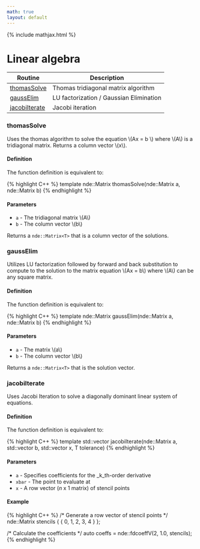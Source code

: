 ```yaml
---
math: true
layout: default
---
```


{% include mathjax.html %}


# Linear algebra  

| Routine | Description |
|---------|-------------|
| [thomasSolve](#thomassolve)  | Thomas tridiagonal matrix algorithm |
| [gaussElim](#gausselim) | LU factorization / Gaussian Elimination |
| [jacobiIterate](#jacobiiterate) | Jacobi iteration |

### thomasSolve

Uses the thomas algorithm to solve the equation \\(Ax = b \\) where \\(A\\) is a tridiagonal matrix. Returns a column vector \\(x\\).

#### Definition

The function definition is equivalent to:

{% highlight C++ %}
template <typename T>
nde::Matrix<T> thomasSolve(nde::Matrix<T> a, nde::Matrix<T> b)
{% endhighlight %}

#### Parameters

* ``a`` - The tridiagonal matrix \\(A\\)
* ``b`` - The column vector \\(b\\)

Returns a ``nde::Matrix<T>`` that is a column vector of the solutions. 

### gaussElim

Utilizes LU factorization followed by forward and back substitution to compute to the solution to the matrix equation \\(Ax = b\\) where \\(A\\) can be any square matrix.

#### Definition

The function definition is equivalent to:

{% highlight C++ %}
template <typename T>
nde::Matrix<T> gaussElim(nde::Matrix<T> a, nde::Matrix<T> b)
{% endhighlight %}

#### Parameters

* ``a`` - The matrix \\(a\\)
* ``b`` - The column vector \\(b\\)

Returns a ``nde::Matrix<T>`` that is the solution vector.

### jacobiIterate

Uses Jacobi Iteration to solve a diagonally dominant linear system of equations. 

#### Definition

The function definition is equivalent to:

{% highlight C++ %}
template <typename T>
std::vector<T> jacobiIterate(nde::Matrix<T> a, std::vector<T> b, std::vector<T> x, T tolerance)
{% endhighlight %}

#### Parameters

* ``a`` - Specifies coefficients for the _k_th-order derivative
* ``xbar`` - The point to evaluate at
* ``x`` - A row vector (_n_ x 1 matrix) of stencil points

#### Example

{% highlight C++ %}
/* Generate a row vector of stencil points */
nde::Matrix<double> stencils { { 0, 1, 2, 3, 4 } };

/* Calculate the coefficients */
auto coeffs = nde::fdcoeffV(2, 1.0, stencils);
{% endhighlight %}



